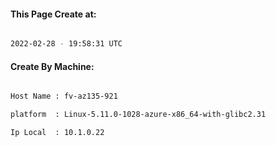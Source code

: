 
   
#### This Page Create at:

```bash

2022-02-28 - 19:58:31 UTC

```

#### Create By Machine:

```bash

Host Name : fv-az135-921

platform  : Linux-5.11.0-1028-azure-x86_64-with-glibc2.31

Ip Local  : 10.1.0.22

```

